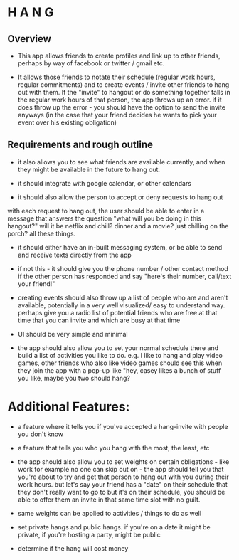 # H A N G

## Overview
* This app allows friends to create profiles and link up to other friends, perhaps by way of facebook or twitter / gmail etc.

* It allows those friends to notate their schedule (regular work hours, regular commitments) and to create events / invite other friends to hang out with them. If the "invite" to hangout or do something together falls in the regular work hours of that person, the app throws up an error. if it does throw up the error - you should have the option to send the invite anyways (in the case that your friend decides he wants to pick your event over his existing obligation)


## Requirements and rough outline
* it also allows you to see what friends are available currently, and when they might be available in the future to hang out.

* it should integrate with google calendar, or other calendars

* it should also allow the person to accept or deny requests to hang out

with each request to hang out, the user should be able to enter in a message that answers the question "what will you be doing in this hangout?" will it be netflix and chill? dinner and a movie? just chilling on the porch? all these things.


* it should either have an in-built messaging system, or be able to send and receive texts directly from the app

* if not this - it should give you the phone number / other contact method if the other person has responded and say "here's their number, call/text your friend!"

* creating events should also throw up a list of people who are and aren't available, potentially in a very well visualized/ easy to understand way. perhaps give you a radio list of potential friends who are free at that time that you can invite and which are busy at that time

* UI should be very simple and minimal

* the app should also allow you to set your normal schedule there and build a list of activities you like to do. e.g. I like to hang and play video games, other friends who also like video games should see this when they join the app with a pop-up like "hey, casey likes a bunch of stuff you like, maybe you two should hang?

# Additional Features:

* a feature where it tells you if you've accepted a hang-invite with people you don't know

* a feature that tells you who you hang with the most, the least, etc

* the app should also allow you to set weights on certain obligations - like work for example no one can skip out on - the app should tell you that you're about to try and get that person to hang out with you during their work hours. but let's say your friend has a "date" on their schedule that they don't really want to go to but it's on their schedule, you should be able to offer them an invite in that same time slot with no guilt.

* same weights can be applied to activities / things to do as well

* set private hangs and public hangs. if you're on a date it might be private, if you're hosting a party, might be public

* determine if the hang will cost money
